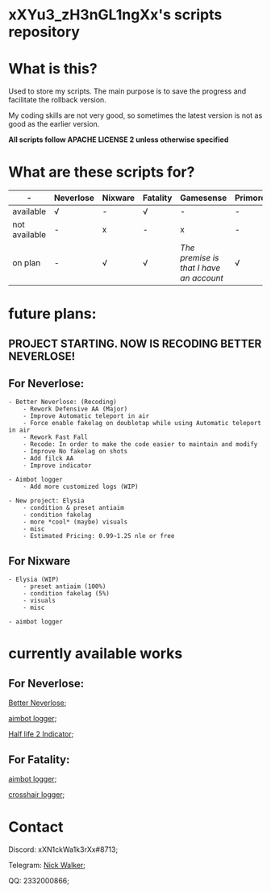 # xXYu3_zH3nGL1ngXx's scripts repository

# What is this?
Used to store my scripts.
The main purpose is to save the progress and facilitate the rollback version.

My coding skills are not very good, so sometimes the latest version is not as good as the earlier version.

**All scripts follow APACHE LICENSE 2 unless otherwise specified**

# What are these scripts for?
|  -   | Neverlose  | Nixware | Fatality | Gamesense | Primordial |
|  ----   | ----  | ---- | ---- | ---- | ---- |
| available  | √ | - | √ | - | - |
| not available  | - | x | - | x | - |
| on plan | - | √ | √ | *The premise is that I have an account* | √ |

# future plans:
## **PROJECT STARTING. NOW IS RECODING BETTER NEVERLOSE!**

## For Neverlose:
    - Better Neverlose: (Recoding)
        - Rework Defensive AA (Major)
        - Improve Automatic teleport in air
        - Force enable fakelag on doubletap while using Automatic teleport in air
        - Rework Fast Fall
        - Recode: In order to make the code easier to maintain and modify
        - Improve No fakelag on shots
        - Add filck AA
        - Improve indicator
    
    - Aimbot logger
        - Add more customized logs (WIP)

    - New project: Elysia
        - condition & preset antiaim
        - condition fakelag
        - more *cool* (maybe) visuals
        - misc
        - Estimated Pricing: 0.99~1.25 nle or free

## For Nixware
    - Elysia (WIP)
        - preset antiaim (100%)
        - condition fakelag (5%)
        - visuals
        - misc

    - aimbot logger

# currently available works
## For Neverlose:
[Better Neverlose](https://en.neverlose.cc/market/item?id=3cgb75);

[aimbot logger](https://en.neverlose.cc/market/item?id=jfXzCz);

[Half life 2 Indicator](market.neverlose.cc/9ccoBp);


## For Fatality:
[aimbot logger](https://fatality.win/threads/aimbot-logger-2-0.13014/);

[crosshair logger](https://fatality.win/threads/crosshair-logger-1-0.13061/);

# Contact
Discord: xXN1ckWa1k3rXx#8713;

Telegram: [Nick Walker](https://t.me/xXN1ckWa1k3rXx);

QQ: 2332000866;
